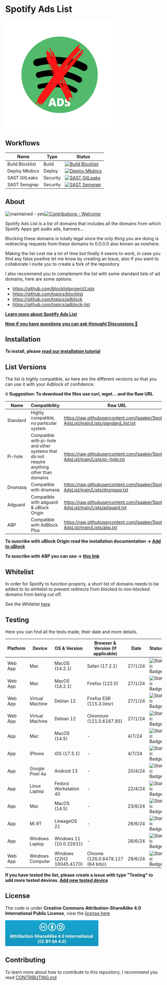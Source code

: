 # Spotify Ads List

![Spotify-AdsList Logo](https://github.com/Isaaker/Spotify-AdsList/raw/main/docs/images/spotify_ads_list_logo.png)

## Workflows

|Name|Type|Status|
|--|--|--|
|Build Blocklist|Build|[![Build Blocklist](https://github.com/Isaaker/Spotify-AdsList/actions/workflows/build_blocklist.yml/badge.svg)](https://github.com/Isaaker/Spotify-AdsList/actions/workflows/build_blocklist.yml)|
|Deploy Mkdocs|Deploy|[![Deploy Mkdocs](https://github.com/Isaaker/Spotify-AdsList/actions/workflows/deploy_gh-pages.yml/badge.svg)](https://github.com/Isaaker/Spotify-AdsList/actions/workflows/deploy_gh-pages.yml)
|SAST GitLeaks|Security|[![SAST GitLeaks](https://github.com/Isaaker/piscinadeentropia/actions/workflows/sast-gitleaks.yml/badge.svg)](https://github.com/Isaaker/piscinadeentropia/actions/workflows/sast-gitleaks.yml)|
|SAST Semgrep|Security|[![SAST Semgrep](https://github.com/Isaaker/Ghost_Simulator_ES/actions/workflows/semgrep.yml/badge.svg)](https://github.com/Isaaker/Ghost_Simulator_ES/actions/workflows/semgrep.yml)|

## About

![maintained - yes](https://img.shields.io/badge/maintained-yes-blue)[![Contributions - Welcome](https://img.shields.io/badge/contributions-welcome-blue)](https://spotify.piscinadeentropia.es/docs_contributing/)

Spotify Ads List is a list of domains that includes all the domains from which Spotify Apps get audio ads, banners...

Blocking these domains is totally legal since the only thing you are doing is redirecting requests from these domains to 0.0.0.0 also known as nowhere.

Making the list cost me a lot of time but finally it seems to work, in case you find any false positive let me know by creating an Issue, also if you want to collaborate I invite you to create a fork of the repository.

I also recommend you to complement the list with some standard lists of ad domains, here are some options:

- https://github.com/blocklistproject/Lists
- https://github.com/topics/blocklist
- https://github.com/topics/adblock
- https://github.com/topics/adblock-list

**[Learn more about Spotify Ads List](https://spotify.piscinadeentropia.es)**

**[Now if you have questions you can ask throught Discussions 💬](https://github.com/Isaaker/Spotify-AdsList/discussions)**

## Installation

**To install, please [read our installation tutorial](https://spotify.piscinadeentropia.es/installation)**

## List Versions

The list is highly compatible, so here are the different versions so that you can use it with your Adblock of confidence:

**💡 Suggestion: To download the files use curl, wget... and the Raw URL**
 
| Name | Compatibility | Raw URL | Raw URL+ADS | File |
| -- | -- | -- | -- | -- |
| Standard | Highly compatible, no particular system | https://raw.githubusercontent.com/Isaaker/Spotify-AdsList/main/Lists/standard_list.txt | https://raw.githubusercontent.com/Isaaker/Spotify-AdsList/main/Lists/standard_list-mixed.txt | https://github.com/Isaaker/Spotify-AdsList/blob/main/Lists/standard_list.txt |
| Pi-hole | Compatible with pi-hole and other systems that do not require anything other than domains | https://raw.githubusercontent.com/Isaaker/Spotify-AdsList/main/Lists/pi-hole.txt | https://raw.githubusercontent.com/Isaaker/Spotify-AdsList/main/Lists/pi-hole-mixed.txt | https://github.com/Isaaker/Spotify-AdsList/blob/main/Lists/pi-hole.txt |
| Dnsmasq | Compatible with dnsmasq | https://raw.githubusercontent.com/Isaaker/Spotify-AdsList/main/Lists/dnsmasq.txt | https://raw.githubusercontent.com/Isaaker/Spotify-AdsList/main/Lists/dnsmasq-mixed.txt | https://github.com/Isaaker/Spotify-AdsList/blob/main/Lists/dnsmasq.txt |
| Adguard | Compatible with adguard & uBlock Origin | https://raw.githubusercontent.com/Isaaker/Spotify-AdsList/main/Lists/adguard.txt | https://raw.githubusercontent.com/Isaaker/Spotify-AdsList/main/Lists/adguard-mixed.txt | https://github.com/Isaaker/Spotify-AdsList/blob/main/Lists/adguard.txt |
| ABP | Compatible with AdBlock Plus | https://raw.githubusercontent.com/Isaaker/Spotify-AdsList/main/Lists/abp.txt | https://raw.githubusercontent.com/Isaaker/Spotify-AdsList/main/Lists/abp-mixed.txt | https://github.com/Isaaker/Spotify-AdsList/blob/main/Lists/abp.txt |

**To suscribe with uBlock Origin read the installation documentation -> [Add to uBlock](https://spotify.piscinadeentropia.es/installation)**

**To suscribe with ABP you can use -> [this link](https://subscribe.adblockplus.org/?location=https%3A%2F%2Fraw.githubusercontent.com%2FIsaaker%2FSpotify-AdsList%2Fmain%2FLists%2Fabp.txt&title=SpotifyAdsList)**


## Whitelist

In order for Spotify to function properly, a short list of domains needs to be added to its whitelist to prevent redirects from blocked to non-blocked domains from being cut off.

See the Whitelist [here](https://github.com/Isaaker/Spotify-AdsList/blob/main/Lists/WHITELIST.md)

## Testing

Here you can find all the tests made, their date and more details.

| Platform | Device | OS & Version | Browser & Version (If applicable) | Date | Status | List Type | Reported by |
| -- | -- | -- | -- | -- | -- | -- | -- |
| Web App | Mac | MacOS (14.2.1) | Safari (17.2.1) | 27/1/24 | ![Static Badge](https://img.shields.io/badge/Status-OK-green?logo=spotify) | pihole | @isaaker |
| Web App | Mac | MacOS (14.2.1) | Firefox (122.0) | 27/1/24 | ![Static Badge](https://img.shields.io/badge/Status-OK-green?logo=spotify) | pihole | @isaaker |
| Web App | Virtual Machine| Debian 12 | Firefox ESR (115.3.0esr)| 27/1/24 | ![Static Badge](https://img.shields.io/badge/Status-ERROR-red?logo=spotify) | pihole | @isaaker |
| Web App | Virtual Machine | Debian 12 | Chromium (121.0.6167.85)| 27/1/24 | ![Static Badge](https://img.shields.io/badge/Status-ERROR-red?logo=spotify) | pihole | @isaaker |
| App | Mac | MacOS (14.5) | - | 4/7/24 | ![Static Badge](https://img.shields.io/badge/Status-OK-green?logo=spotify) | pihole | @isaaker |
| App | iPhone | iOS (17.5.1) | - | 4/7/24 | ![Static Badge](https://img.shields.io/badge/Status-OK-green?logo=spotify) | pihole | @isaaker |
| App | Google Pixel 4a | Android 13 | - | 20/4/24 | ![Static Badge](https://img.shields.io/badge/Status-OK-green?logo=spotify) | adguard | @mfjt |
| App | Linux Laptop | Fedora Workstation 40 | - | 22/4/24 | ![Static Badge](https://img.shields.io/badge/Status-OK-green?logo=spotify) | adguard | @SudoVanilla |
| App | Mac | MacOS (14.5) | - | 23/6/24 | ![Static Badge](https://img.shields.io/badge/Status-Unknow-yellow?logo=spotify) | adguard | @y2kviv |
| App | Mi 9T | LineageOS 21 | - | 26/6/24 | ![Static Badge](https://img.shields.io/badge/Status-ERROR-red?logo=spotify) | pihole | @MW-SAND |
| App | Windows Laptop | Windows 11 (10.0.22631) | - | 26/6/24 | ![Static Badge](https://img.shields.io/badge/Status-ERROR-red?logo=spotify) | pihole | @MW-SAND |
| Web App | Windows Computer | Windows (22H2 19045.4170) | Chrome (126.0.6478.127 (64 bits)) | 29/6/24 | ![Static Badge](https://img.shields.io/badge/Status-ERROR-red?logo=spotify) | ublock origin | @AlkBek |

**If you have tested the list, please create a issue with type "Testing" to add more tested devices. [Add new tested device](https://github.com/Isaaker/Spotify-AdsList/issues/new?assignees=&labels=Testing&projects=&template=testing.yml&title=New+Testing+Device%3A+%5BDevice+Name%5D+%2F+%5BDevice+OS%26Version%5D)**

## License
The code is under **Creative Commons Attribution-ShareAlike 4.0 International Public License**, view the [license here](https://spotify.piscinadeentropia.es/license)

![Creative Commons Attribution-ShareAlike 4.0 International Public License Logo](https://github.com/Isaaker/Spotify-AdsList/raw/main/docs/images/License-Image.jpeg)

## Contributing

To learn more about how to contribute to this repository, I recommend you read [CONTRIBUTING.md](https://spotify.piscinadeentropia.es/contributing)
